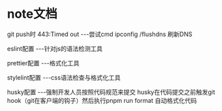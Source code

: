 # note文档

git push时 443:Timed out ---尝试cmd ipconfig /flushdns 刷新DNS

eslint配置 ---针对js的语法检测工具

prettier配置 ---格式化工具

stylelint配置 ---css语法检查与格式化工具

husky配置 ---强制开发人员按照代码规范来提交 husky在代码提交之前触发git hook（git在客户端的钩子）然后执行pnpm run format 自动格式化代码
